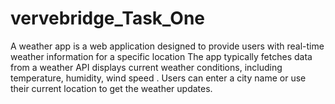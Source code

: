 # vervebridge_Task_One
A weather app is a web application designed to provide users with real-time weather information for a specific location The app typically fetches data from a weather API displays current weather conditions, including temperature, humidity, wind speed .  Users can enter a city name or use their current location to get the weather updates.

